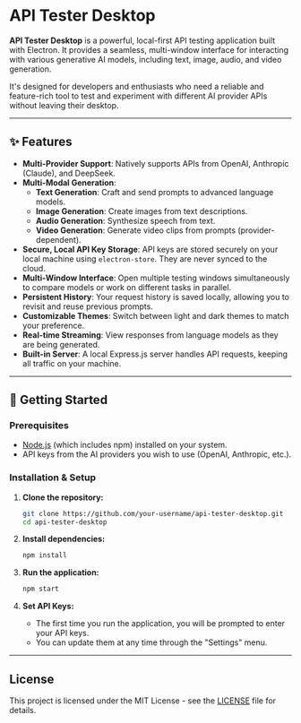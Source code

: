 # API Tester Desktop

**API Tester Desktop** is a powerful, local-first API testing application built with Electron. It provides a seamless, multi-window interface for interacting with various generative AI models, including text, image, audio, and video generation.

It's designed for developers and enthusiasts who need a reliable and feature-rich tool to test and experiment with different AI provider APIs without leaving their desktop.

---

## ✨ Features

*   **Multi-Provider Support**: Natively supports APIs from OpenAI, Anthropic (Claude), and DeepSeek.
*   **Multi-Modal Generation**:
    *   **Text Generation**: Craft and send prompts to advanced language models.
    *   **Image Generation**: Create images from text descriptions.
    *   **Audio Generation**: Synthesize speech from text.
    *   **Video Generation**: Generate video clips from prompts (provider-dependent).
*   **Secure, Local API Key Storage**: API keys are stored securely on your local machine using `electron-store`. They are never synced to the cloud.
*   **Multi-Window Interface**: Open multiple testing windows simultaneously to compare models or work on different tasks in parallel.
*   **Persistent History**: Your request history is saved locally, allowing you to revisit and reuse previous prompts.
*   **Customizable Themes**: Switch between light and dark themes to match your preference.
*   **Real-time Streaming**: View responses from language models as they are being generated.
*   **Built-in Server**: A local Express.js server handles API requests, keeping all traffic on your machine.

---

## 🚀 Getting Started

### Prerequisites

*   [Node.js](https://nodejs.org/en/download/) (which includes npm) installed on your system.
*   API keys from the AI providers you wish to use (OpenAI, Anthropic, etc.).

### Installation & Setup

1.  **Clone the repository:**
    ```bash
    git clone https://github.com/your-username/api-tester-desktop.git
    cd api-tester-desktop
    ```

2.  **Install dependencies:**
    ```bash
    npm install
    ```

3.  **Run the application:**
    ```bash
    npm start
    ```

4.  **Set API Keys:**
    *   The first time you run the application, you will be prompted to enter your API keys.
    *   You can update them at any time through the "Settings" menu.

---

## License

This project is licensed under the MIT License - see the [LICENSE](LICENSE) file for details.
